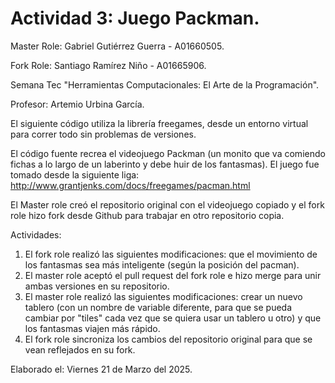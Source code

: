 # Actividad 3: Juego Packman.

Master Role: Gabriel Gutiérrez Guerra - A01660505.

Fork Role: Santiago Ramírez Niño - A01665906.

Semana Tec "Herramientas Computacionales: El Arte de la Programación".

Profesor: Artemio Urbina García.

El siguiente código utiliza la librería freegames, desde un entorno virtual para correr todo sin problemas de versiones.

El código fuente recrea el videojuego Packman (un monito que va comiendo fichas a lo largo de un laberinto y debe huir de los fantasmas). El juego fue tomado desde la siguiente liga: http://www.grantjenks.com/docs/freegames/pacman.html

El Master role creó el repositorio original con el videojuego copiado y el fork role hizo fork desde Github para trabajar en otro repositorio copia.

Actividades:
1. El fork role realizó las siguientes modificaciones: que el movimiento de los fantasmas sea más inteligente (según la posición del pacman).      
2. El master role aceptó el pull request del fork role e hizo merge para unir ambas versiones en su repositorio.    
3. El master role realizó las siguientes modificaciones: crear un nuevo tablero (con un nombre de variable diferente, para que se pueda cambiar por "tiles" cada vez que se quiera usar un tablero u otro) y que los fantasmas viajen más rápido.
4. El fork role sincroniza los cambios del repositorio original para que se vean reflejados en su fork.

Elaborado el: Viernes 21 de Marzo del 2025.      

